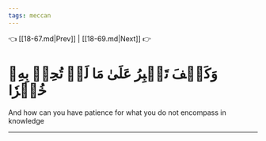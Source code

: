 ```yaml
---
tags: meccan
---
```


👈 [[18-67.md|Prev]] | [[18-69.md|Next]] 👉

# وَكَيۡفَ تَصۡبِرُ عَلَىٰ مَا لَمۡ تُحِطۡ بِهِۦ خُبۡرٗا

And how can you have patience for what you do not encompass in knowledge

---

